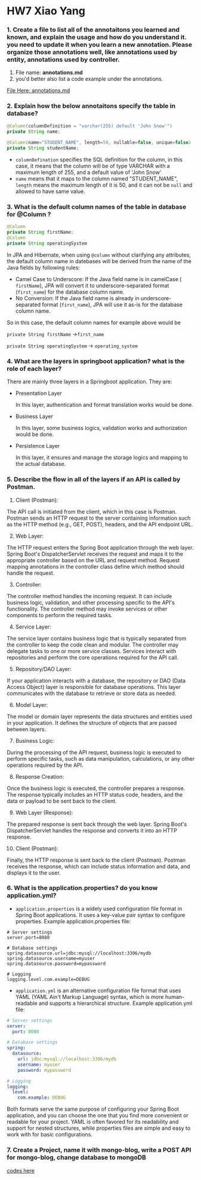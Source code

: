 # HW7 Xiao Yang

### 1.  Create a file to list all of the annotaitons you learned and known, and explain the usage and how do you understand it. you need to update it when you learn a new annotation. Please organize those annotations well, like annotations used by entity, annotations used by controller.

1.  File name: **annotations.md**
2.  you'd better also list a code example under the annotations.

[File Here: annotations.md](./annotations.md)

### 2.  Explain how the below annotaitons specify the table in database?

```java
@Column(columnDefinition = "varchar(255) default 'John Snow'")
private String name;
  
@Column(name="STUDENT_NAME", length=50, nullable=false, unique=false)
private String studentName;
```

- `columnDefination` specifies the SQL definition for the column, in this case, it means that the column will be of type VARCHAR with a maximum length of 255, and a default value of 'John Snow'
- `name` means that it maps to the column named "STUDENT_NAME", `length` means the maximum length of it is 50, and it can not be `null` and allowed to have same value.

### 3.  What is the default column names of the table in database for  @Column ?

 ```java
@Column
private String firstName;
@Column
private String operatingSystem
 ```

In JPA and Hibernate, when using `@column` without clarifying any attributes, the default column name in datebases will be derived from the name of the Java fields by following rules:

- Camel Case to Underscore: If the Java field name is in camelCase ( `firstName`), JPA will convert it to underscore-separated format (`first_name`) for the database column name.
- No Conversion: If the Java field name is already in underscore-separated format (`first_name`), JPA will use it as-is for the database column name.

So in this case, the default column names for example above would be

`private String firstName` ->`first_name`

`private String operatingSystem` -> `operating_system`



### 4. What are the layers in springboot application? what is the role of each layer?

There are mainly three layers in a Springboot application. They are:

- Presentation Layer

  In this layer, authentication and format translation works would be done.

- Business Layer

  In this layer, some business logics, validation works and authorization would be done.

- Persistence Layer

  In this layer, it ensures and manage the storage logics and mapping to the actual database.

### 5. Describe the flow in all of the layers if an API is called by Postman.
1. Client (Postman):

The API call is initiated from the client, which in this case is Postman.
Postman sends an HTTP request to the server containing information such as the HTTP method (e.g., GET, POST), headers, and the API endpoint URL.

2. Web Layer:

The HTTP request enters the Spring Boot application through the web layer.
Spring Boot's DispatcherServlet receives the request and maps it to the appropriate controller based on the URL and request method.
Request mapping annotations in the controller class define which method should handle the request.

3. Controller:

The controller method handles the incoming request. It can include business logic, validation, and other processing specific to the API's functionality.
The controller method may invoke services or other components to perform the required tasks.

4. Service Layer:

The service layer contains business logic that is typically separated from the controller to keep the code clean and modular.
The controller may delegate tasks to one or more service classes.
Services interact with repositories and perform the core operations required for the API call.

5. Repository/DAO Layer:

If your application interacts with a database, the repository or DAO (Data Access Object) layer is responsible for database operations.
This layer communicates with the database to retrieve or store data as needed.

6. Model Layer:

The model or domain layer represents the data structures and entities used in your application.
It defines the structure of objects that are passed between layers.

7. Business Logic:

During the processing of the API request, business logic is executed to perform specific tasks, such as data manipulation, calculations, or any other operations required by the API.

8. Response Creation:

Once the business logic is executed, the controller prepares a response.
The response typically includes an HTTP status code, headers, and the data or payload to be sent back to the client.

9. Web Layer (Response):

The prepared response is sent back through the web layer.
Spring Boot's DispatcherServlet handles the response and converts it into an HTTP response.

10. Client (Postman):

Finally, the HTTP response is sent back to the client (Postman).
Postman receives the response, which can include status information and data, and displays it to the user.


### 6. What is the application.properties? do you know application.yml?

- `application.properties` is a widely used configuration file format in Spring Boot applications. It uses a key-value pair syntax to configure properties.
Example application.properties file:
```properties
# Server settings
server.port=8080

# Database settings
spring.datasource.url=jdbc:mysql://localhost:3306/mydb
spring.datasource.username=myuser
spring.datasource.password=mypassword

# Logging
logging.level.com.example=DEBUG

```

- `application.yml` is an alternative configuration file format that uses YAML (YAML Ain't Markup Language) syntax, which is more human-readable and supports a hierarchical structure.
Example application.yml file:
```yml
# Server settings
server:
  port: 8080

# Database settings
spring:
  datasource:
    url: jdbc:mysql://localhost:3306/mydb
    username: myuser
    password: mypassword

# Logging
logging:
  level:
    com.example: DEBUG

```

Both formats serve the same purpose of configuring your Spring Boot application, and you can choose the one that you find more convenient or readable for your project. YAML is often favored for its readability and support for nested structures, while properties files are simple and easy to work with for basic configurations.
### 7. Create a Project, name it with mongo-blog, write a POST API for mongo-blog, change database to mongoDB

[codes here](../Coding/coding5/mongo-blog/)